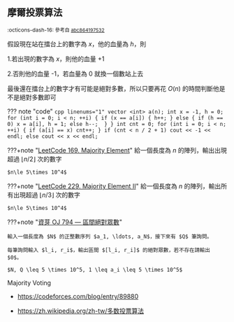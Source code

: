 ## 摩爾投票算法

<font style='font-size:12px'>:octicons-dash-16: <font style='font-size:11px'>參考自 [abc864197532](https://abc864197532.github.io/2021/02/07/tioj-2140/)</font></font>

假設現在站在擂台上的數字為 $x$，他的血量為 $h$，則

 1.若出現的數字為 $x$，則他的血量 +1

 2.否則他的血量 -1，若血量為 0 就換一個數站上去

最後還在擂台上的數字才有可能是絕對多數，所以只要再花 $O(n)$ 的時間判斷他是不是絕對多數即可

??? note "code"
    ```cpp linenums="1"
    vector <int> a(n);
    int x = -1, h = 0;
    for (int i = 0; i < n; ++i) {
        if (x == a[i]) {
            h++;
        } else {
            if (h == 0) x = a[i], h = 1;
            else h--; 
        }
    }
    int cnt = 0;
    for (int i = 0; i < n; ++i) {
        if (a[i] == x) cnt++;
    }
    if (cnt < n / 2 + 1) cout << -1 << endl;
    else cout << x << endl;
    ```

???+note "[LeetCode 169. Majority Element](https://leetcode.com/problems/majority-element/)"
	給一個長度為 $n$ 的陣列，輸出出現超過 $\lfloor n/2\rfloor$ 次的數字
	
	$n\le 5\times 10^4$

???+note "[LeetCode 229. Majority Element II](https://leetcode.com/problems/majority-element-ii/)"
	給一個長度為 $n$ 的陣列，輸出所有出現超過 $\lfloor n/3\rfloor$ 次的數字
	
	$n\le 5\times 10^4$

???+note "[資芽 OJ 794 — 區間絕對眾數](https://neoj.sprout.tw/problem/794/)"

    輸入一個長度為 $N$ 的正整數序列 $a_1, \ldots, a_N$，接下來有 $Q$ 筆詢問。
    
    每筆詢問輸入 $l_i, r_i$，輸出區間 $[l_i, r_i]$ 的絕對眾數，若不存在請輸出 $0$。
    
    $N, Q \leq 5 \times 10^5, 1 \leq a_i \leq 5 \times 10^5$

Majority Voting
-  https://codeforces.com/blog/entry/89880

- https://zh.wikipedia.org/zh-tw/多数投票算法